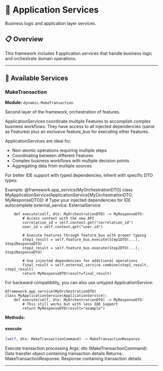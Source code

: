 # 🏢 Application Services

Business logic and application layer services.

## 📋 Overview

This framework includes **1** application services
that handle business logic and orchestrate domain operations.

---

## 💼 Available Services

### MakeTransaction

**Module:** `dynamic.MakeTransaction`

Second layer of the framework, orchestration of features.

ApplicationServices coordinate multiple Features to accomplish complex business workflows.
They have access to all injected dependencies (same as Features) plus an exclusive
feature_bus for executing other Features.

ApplicationServices are ideal for:
- Non-atomic operations requiring multiple steps
- Coordinating between different Features
- Complex business workflows with multiple decision points
- Aggregating data from multiple sources

For better IDE support with typed dependencies, inherit with specific DTO types:

Example:
    @framework.app_service(MyOrchestrationDTO)
    class MyApplicationService(ApplicationService[MyOrchestrationDTO, MyResponseDTO]):
        # Type your injected dependencies for IDE autocomplete
        external_service: ExternalService

        def execute(self, dto: MyOrchestrationDTO) -> MyResponseDTO:
            # Access context with the new API
            correlation_id = self.context.get("correlation_id")
            user_id = self.context.get("user.id")

            # Execute Features through feature_bus with proper typing
            step1_result = self.feature_bus.execute(Step1DTO(...), Step1ResponseDTO)
            step2_result = self.feature_bus.execute(Step2DTO(...), Step2ResponseDTO)

            # Use injected dependencies for additional operations
            final_result = self.external_service.combine(step1_result, step2_result)
            return MyResponseDTO(result=final_result)

For backward compatibility, you can also use untyped ApplicationService:

    @framework.app_service(MyOrchestrationDTO)
    class MyApplicationService(ApplicationService):
        def execute(self, dto: MyOrchestrationDTO) -> MyResponseDTO:
            # This still works but with less IDE support
            return MyResponseDTO(result="example")

**Methods:**

#### execute

```python
(self, dto: MakeTransactionCommand) -> MakeTransactionResponse
```

Execute transaction processing
Args:
    dto (MakeTransactionCommand): Data transfer object containing transaction details
Returns:
    MakeTransactionResponse: Response containing transaction details

---
